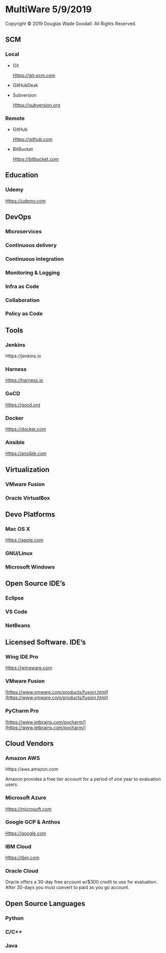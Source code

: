 # MultiWare 5/9/2019

Copyright ©️ 2019 Douglas Wade Goodall. All Rights Reserved.


## SCM

### Local

- Git

	[Https://git-scm.com](Https://git-scm.com)

- GitHubDesk

- Subversion

	[Https://subversion.org](Https://subversion.org)

### Remote

- GitHub

	[Https://github.com](Https://github.com)

- BitBucket

	[Https://bitbucket.com](Https://bitbucket.com)

## Education

### Udemy

[Https://udemy.com](Https://udemy.com)

### 

## DevOps

### Microservices 

### Continuous delivery

### Continuous integration

### Monitoring & Logging

### Infra as Code

### Collaboration

### Policy as Code

## Tools

### Jenkins

Https://jenkins.io

### Harness

[Https://harness.io](Https://harness.io)

### GoCD

[Https://gocd.org](Https://gocd.org)

### Docker

[Https://docker.com](Https://docker.com)

### Ansible

[Https://ansible.com](Https://ansible.com)

## Virtualization

### VMware Fusion

### Oracle VirtualBox

## Devo Platforms

### Mac OS X

[Https://apple.com](Https://apple.com)

### GNU/Linux

### Microsoft Windows

## Open Source IDE’s

### Eclipse

### VS Code

### NetBeans

## Licensed Software. IDE’s

### Wing IDE Pro

[Https://wingware.com](Https://wingware.com)

### VMware Fusion

[https://www.vmware.com/products/fusion.html](https://www.vmware.com/products/fusion.html)

### PyCharm Pro

[https://www.jetbrains.com/pycharm/](https://www.jetbrains.com/pycharm/)

## Cloud Vendors

### Amazon AWS

Https://aws.amazon.com  

Amazon provides a free tier account for a period of one year to evaluation users.

### Microsoft Azure

[Https://microsoft.com](Https://microsoft.com)

### Google GCP & Anthos

[Https://google.com](Https://google.com)

### IBM Cloud

[Https://ibm.com](Https://ibm.com)

### Oracle Cloud

Oracle offers a 30-day free account w/$300 credit to use for evaluation. After 30-days you must convert to paid as you go account.

## Open Source Languages

### Python

### C/C++

### Java


